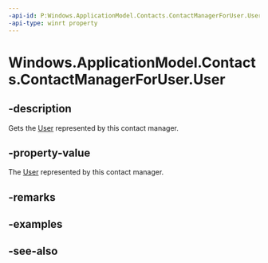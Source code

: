 ```yaml
---
-api-id: P:Windows.ApplicationModel.Contacts.ContactManagerForUser.User
-api-type: winrt property
---
```


<!-- Property syntax
public Windows.System.User User { get; }
-->

# Windows.ApplicationModel.Contacts.ContactManagerForUser.User

## -description
Gets the [User](../windows.system/user.md) represented by this contact manager.

## -property-value
The [User](../windows.system/user.md) represented by this contact manager.

## -remarks

## -examples

## -see-also
